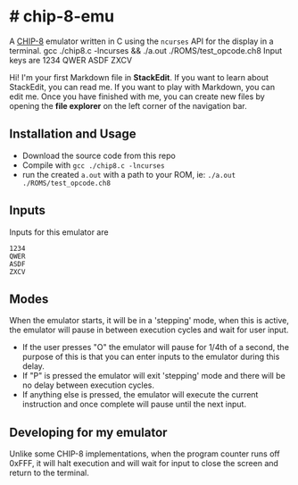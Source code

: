 # # chip-8-emu
A [CHIP-8](https://en.wikipedia.org/wiki/CHIP-8) emulator written in C using the `ncurses` API for the display in a terminal.
 gcc ./chip8.c -lncurses && ./a.out ./ROMS/test_opcode.ch8 Input keys are 1234 QWER ASDF ZXCV

Hi! I'm your first Markdown file in **StackEdit**. If you want to learn about StackEdit, you can read me. If you want to play with Markdown, you can edit me. Once you have finished with me, you can create new files by opening the **file explorer** on the left corner of the navigation bar.


## Installation and Usage
 - Download the source code from this repo
 - Compile with `gcc ./chip8.c -lncurses`
 - run the created `a.out` with a path to your ROM, ie: `./a.out ./ROMS/test_opcode.ch8`

## Inputs
Inputs for this emulator are
```
1234
QWER
ASDF
ZXCV
```
## Modes
When the emulator starts, it will be in a 'stepping' mode, when this is active, the emulator will pause in between execution cycles and wait for user input.

 - If the user presses "O" the emulator will pause for 1/4th of a second, the purpose of this is that you can enter inputs to the emulator during this delay.
 - If "P" is pressed the emulator will exit 'stepping' mode and there will be no delay between execution cycles.
 - If anything else is pressed, the emulator will execute the current instruction and once complete will pause until the next input.
## Developing for my emulator
Unlike some CHIP-8 implementations, when the program counter runs off 0xFFF, it will halt execution and will wait for input to close the screen and return to the terminal.
